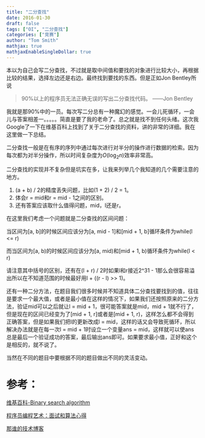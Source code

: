 ```yaml
---
title: "二分查找"
date: 2016-01-30
draft: false
tags: ["OI", "二分查找"]
categories: ["竞赛"]
author: "Tom Smith"
mathjax: true
mathjaxEnableSingleDollar: true
---
```


本以为自己会写二分查找，不过就是取中间值和要找的对象进行比较大小，再根据比较的结果，选择左边还是右边。最终找到要找的东西。但是正如Jon Bentley所说

> 90%以上的程序员无法正确无误的写出二分查找代码。 ——Jon Bentley

<!--more-->

我就是那90%中的一员。每次写二分总有一种魔幻的感觉。一会儿死循环，一会儿与答案相差一。。。。。简直是要了我的老命了。总之就是找不到任何头绪。这次我Google了一下在维基百科上找到了关于二分查找的资料，讲的非常的详细。我在这里做一下总结。

二分查找一般是在有序的序列中通过每次进行对半分的操作进行数据的检索。因为每次都为对半分操作，所以时间复杂度为$O(\log_2 n)$效率非常高。

二分查找的实现并不复杂但是坑实在多，让我来列举几个我知道的几个需要注意的地方。

1. (a + b) / 2的精度丢失问题，比如(1 + 2) / 2 = 1。
2. 体会r = mid和r = mid - 1之间的区别。
3. 还有答案应该取什么值得问题，mid，l还是r。

在这里我们考虑一个问题就是二分查找的区间问题：

当区间为[a, b]的时候区间应该分为[a, mid - 1]和[mid + 1, b]循环条件为while(l <= r)

而当区间为[a, b)的时候区间应该分为[a, mid)和[mid + 1, b)循环条件为while(l < r)

请注意其中括号的区别，还有在(l + r) / 2时如果l和r接近2^31 - 1那么会很容易溢出所以在不知道范围的时候最好用l + ((r - l) >> 1)。

还有一种二分方法，在题目我们很多时候并不知道具体二分查找要找到的值，往往是要求一个最大值，或者是最小值在这样的情况下，如果我们还按照原来的二分方法，验证mid可以之后就让l = mid + 1，很可能答案就是mid，mid + 1就不行了，但是现在的区间已经变为了[mid + 1, r]或者是[mid + 1, r)，这样怎么都不会得到正确答案，但是如果我们把l的更新改成l = mid，这样的话又会导致死循环，所以解决办法就是在每一次l = mid + 1时设立一个变量ans = mid，这样就可以使ans总是最后一个验证成功的答案，最后输出ans即可。如果要求最小值，正好和这个是相反的，就不说了。

当然在不同的题目中要根据不同的题目做出不同的灵活变动。

# 参考：

[维基百科-Binary search algorithm](https://en.wikipedia.org/wiki/Binary_search_algorithm)

[程序员编程艺术：面试和算法心得](http://taop.marchtea.com/04.01.html)

[那谁的技术博客](http://www.cppblog.com/converse/archive/2009/09/21/96893.html)
